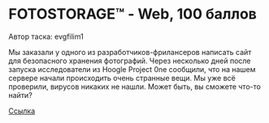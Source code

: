 # FOTOSTORAGE™ - Web, 100 баллов
Автор таска: evgfilim1

Мы заказали у одного из разработчиков-фрилансеров написать сайт для безопасного хранения фотографий. Через несколько дней после запуска исследователи из Hoogle Project 0ne сообщили, что на нашем сервере начали происходить очень странные вещи. Мы уже всё проверили, вирусов никаких не нашли. Может быть, вы сможете что-то найти?

[Ссылка](https://fotostorage.ctf.yummytacos.me/)
